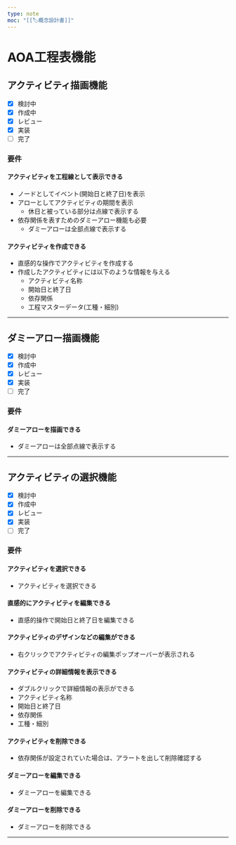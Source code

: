 ```yaml
---
type: note
moc: "[[🏷️概念設計書]]"
---
```



# AOA工程表機能

## アクティビティ描画機能
- [X] 検討中
- [X] 作成中
- [x] レビュー
- [x] 実装
- [ ] 完了

### 要件
#### アクティビティを工程線として表示できる
- ノードとしてイベント(開始日と終了日)を表示
- アローとしてアクティビティの期間を表示
  - 休日と被っている部分は点線で表示する
- 依存関係を表すためのダミーアロー機能も必要
  - ダミーアローは全部点線で表示する

#### アクティビティを作成できる
- 直感的な操作でアクティビティを作成する
- 作成したアクティビティには以下のような情報を与える
  - アクティビティ名称
  - 開始日と終了日
  - 依存関係
  - 工程マスターデータ(工種・細別)

---

## ダミーアロー描画機能
- [X] 検討中
- [X] 作成中
- [x] レビュー
- [x] 実装
- [ ] 完了
### 要件
#### ダミーアローを描画できる
- ダミーアローは全部点線で表示する

---

## アクティビティの選択機能
- [X] 検討中
- [X] 作成中
- [x] レビュー
- [x] 実装
- [ ] 完了

### 要件
#### アクティビティを選択できる
- アクティビティを選択できる

#### 直感的にアクティビティを編集できる
- 直感的操作で開始日と終了日を編集できる

#### アクティビティのデザインなどの編集ができる
- 右クリックでアクティビティの編集ポップオーバーが表示される

#### アクティビティの詳細情報を表示できる
- ダブルクリックで詳細情報の表示ができる
- アクティビティ名称
- 開始日と終了日
- 依存関係
- 工種・細別

#### アクティビティを削除できる
- 依存関係が設定されていた場合は、アラートを出して削除確認する

#### ダミーアローを編集できる
- ダミーアローを編集できる

#### ダミーアローを削除できる
- ダミーアローを削除できる

---
